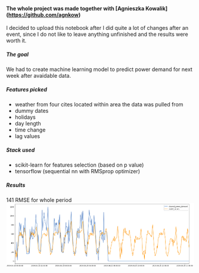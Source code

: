 #### The whole project was made together with [Agnieszka Kowalik] (https://github.com/agnkow)

I decided to upload this notebook after I did quite a lot of changes after an event, since
I do not like to leave anything unfinished and the results were worth it.

##### The goal
We had to create machine learning model to predict power demand for next week after
avaidable data.

##### Features picked
- weather from four cites located within area the data was pulled from
- dummy dates
- holidays
- day length
- time change
- lag values

##### Stack used
- scikit-learn for features selection (based on p value)
- tensorflow (sequential nn with RMSprop optimizer)

##### Results

141 RMSE for whole period
![chart](results.png)
